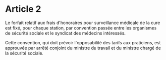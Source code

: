 # Article 2

Le forfait relatif aux frais d'honoraires pour surveillance médicale de la cure est fixé, pour chaque station, par convention passée entre les organismes de sécurité sociale et le syndicat des médecins intéressés.

Cette convention, qui doit prévoir l'opposabilité des tarifs aux praticiens, est approuvée par arrêté conjoint du ministre du travail et du ministre chargé de la sécurité sociale.
